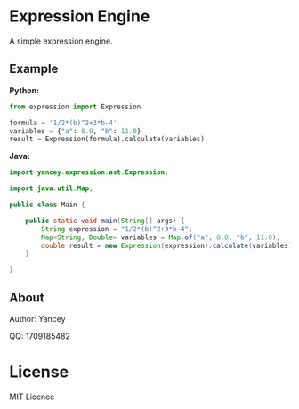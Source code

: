 # Expression Engine

A simple expression engine.

## Example

**Python:**

```python
from expression import Expression

formula = '1/2*(b)^2+3*b-4'
variables = {"a": 8.0, "b": 11.0}
result = Expression(formula).calculate(variables)
```

**Java:**

```java
import yancey.expression.ast.Expression;

import java.util.Map;

public class Main {

    public static void main(String[] args) {
        String expression = "1/2*(b)^2+3*b-4";
        Map<String, Double> variables = Map.of("a", 8.0, "b", 11.0);
        double result = new Expression(expression).calculate(variables);
    }

}
```

## About

Author: Yancey

QQ: 1709185482

# License

MIT Licence
